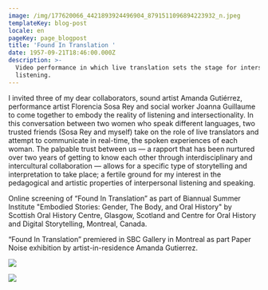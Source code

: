 ```yaml
---
image: /img/177620066_4421893924496904_8791511096894223932_n.jpeg
templateKey: blog-post
locale: en
pageKey: page_blogpost
title: 'Found In Translation '
date: 1957-09-21T18:46:00.000Z
description: >-
  Video performance in which live translation sets the stage for intersectional
  listening.
---
```

I invited three of my dear collaborators, sound artist Amanda Gutiérrez, performance artist Florencia Sosa Rey and social worker Joanna Guillaume to come together to embody the reality of listening and intersectionality. In this conversation between two women who speak different languages, two trusted friends (Sosa Rey and myself) take on the role of live translators and attempt to communicate in real-time, the spoken experiences of each woman. The palpable trust between us — a rapport that has been nurtured over two years of getting to know each other through interdisciplinary and intercultural collaboration —  allows for a specific type of storytelling and interpretation to take place; a fertile ground for my interest in the pedagogical and artistic properties of interpersonal listening and speaking.

Online screening of “Found In Translation” as part of Biannual Summer Institute "Embodied Stories: Gender, The Body, and Oral History" by Scottish Oral History Centre, Glasgow, Scotland and Centre for Oral History and Digital Storytelling, Montreal, Canada. 

“Found In Translation” premiered in SBC Gallery in Montreal as part Paper Noise exhibition by artist-in-residence Amanda Gutierrez. 

![](/img/cohds-scottish.jpg)

![](/img/20210427_164600.jpg)
